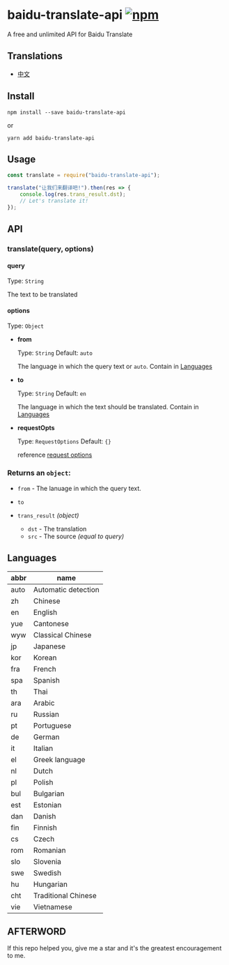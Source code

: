 # baidu-translate-api [![npm](https://img.shields.io/npm/v/baidu-translate-api.svg)](https://www.npmjs.com/package/baidu-translate-api)

A free and unlimited API for Baidu Translate

## Translations

- [中文](https://github.com/TimLuo465/baidu-translate-api/blob/master/zh-CN.md)

## Install

``` 
npm install --save baidu-translate-api 
```

or

``` 
yarn add baidu-translate-api
```

## Usage

``` js
const translate = require("baidu-translate-api");

translate("让我们来翻译吧!").then(res => {
    console.log(res.trans_result.dst);
    // Let's translate it!
});

```

## API

### translate(query, options)

#### query 

Type: `String`

The text to be translated

#### options

Type: `Object`

- **from** 

    Type: `String` Default: `auto`
    
    The language in which the query text or `auto`. Contain in [Languages ](#languages)

- **to**   

    Type: `String`  Default: `en`

    The language in which the text should be translated. Contain in [Languages ](#languages)
    
- **requestOpts**   

    Type: `RequestOptions`  Default: `{}`

    reference [request options](https://github.com/request/request#requestoptions-callback)
### Returns an `object`:
- `from` - The lanuage in which the query text.
- `to`
- `trans_result` *(object)*

    - `dst` - The translation
    - `src` - The source *(equal to query)*

## Languages

abbr | name
---|---
auto | Automatic detection
zh | Chinese
en | English
yue	| Cantonese
wyw	| Classical Chinese
jp	| Japanese
kor	| Korean
fra	| French
spa	| Spanish
th	| Thai
ara	| Arabic
ru	| Russian
pt	| Portuguese
de	| German
it	| Italian
el	| Greek language
nl	| Dutch
pl	| Polish
bul	| Bulgarian
est	| Estonian
dan	| Danish
fin	| Finnish
cs	| Czech
rom	| Romanian
slo	| Slovenia
swe	| Swedish
hu	| Hungarian
cht	| Traditional Chinese
vie	| Vietnamese

## AFTERWORD

If this repo helped you, give me a star and it's the greatest encouragement to me. 